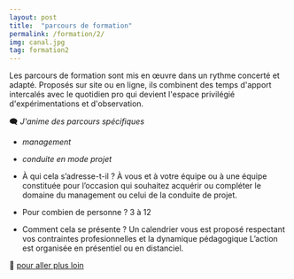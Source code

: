 ```yaml
---
layout: post
title:  "parcours de formation"
permalink: /formation/2/
img: canal.jpg
tag: formation2
---
```

Les parcours de formation sont mis en œuvre dans un rythme concerté et adapté. Proposés sur site ou en ligne, ils combinent des temps d'apport intercalés avec le quotidien pro qui devient l'espace privilégié d'expérimentations et d'observation.

🗨 *J'anime des parcours spécifiques*
- *management*
- *conduite en mode projet*



- À qui cela s’adresse-t-il ?
À vous et à votre équipe ou à une équipe constituée pour l’occasion qui souhaitez acquérir ou compléter le domaine du management ou celui de la conduite de projet.
- Pour combien de personne ?
3 à 12
- Comment cela se présente ?
Un calendrier vous est proposé respectant vos contraintes profesionnelles et la dynamique pédagogique
L’action est organisée en présentiel ou en distanciel.

👣 [pour aller plus loin](https://acade-fr.github.io/bheema/contact/)
